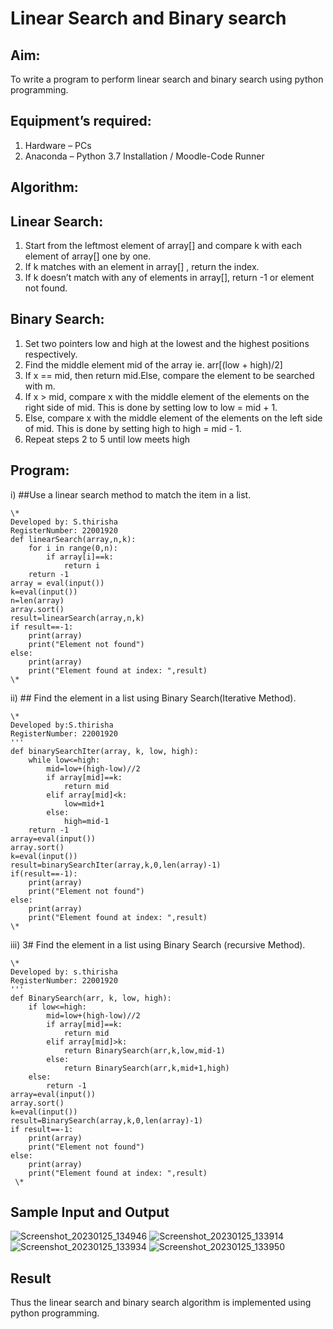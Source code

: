 # Linear Search and Binary search
## Aim:
To write a program to perform linear search and binary search using python programming.
## Equipment’s required:
1.	Hardware – PCs
2.	Anaconda – Python 3.7 Installation / Moodle-Code Runner
## Algorithm:
## Linear Search:
1.	Start from the leftmost element of array[] and compare k with each element of array[] one by one.
2.	If k matches with an element in array[] , return the index.
3.	If k doesn’t match with any of elements in array[], return -1 or element not found.
## Binary Search:
1.	Set two pointers low and high at the lowest and the highest positions respectively.
2.	Find the middle element mid of the array ie. arr[(low + high)/2]
3.	If x == mid, then return mid.Else, compare the element to be searched with m.
4.	If x > mid, compare x with the middle element of the elements on the right side of mid. This is done by setting low to low = mid + 1.
5.	Else, compare x with the middle element of the elements on the left side of mid. This is done by setting high to high = mid - 1.
6.	Repeat steps 2 to 5 until low meets high
## Program:
i)	##Use a linear search method to match the item in a list.
```
\*
Developed by: S.thirisha
RegisterNumber: 22001920
def linearSearch(array,n,k):
    for i in range(0,n):
        if array[i]==k:
            return i
    return -1
array = eval(input())
k=eval(input())
n=len(array)
array.sort()
result=linearSearch(array,n,k)
if result==-1:
    print(array)
    print("Element not found")
else:
    print(array)
    print("Element found at index: ",result)
\*
```
ii)	## Find the element in a list using Binary Search(Iterative Method).
```
\*
Developed by:S.thirisha
RegisterNumber: 22001920
'''
def binarySearchIter(array, k, low, high):
    while low<=high:
        mid=low+(high-low)//2
        if array[mid]==k:
            return mid
        elif array[mid]<k:
            low=mid+1
        else:
            high=mid-1
    return -1
array=eval(input())
array.sort()
k=eval(input())
result=binarySearchIter(array,k,0,len(array)-1)
if(result==-1):
    print(array)
    print("Element not found")
else:
    print(array)
    print("Element found at index: ",result)
\*
```
iii)	3# Find the element in a list using Binary Search (recursive Method).
```
\*
Developed by: s.thirisha
RegisterNumber: 22001920
'''
def BinarySearch(arr, k, low, high):
    if low<=high:
        mid=low+(high-low)//2
        if array[mid]==k:
            return mid
        elif array[mid]>k:
            return BinarySearch(arr,k,low,mid-1)
        else:
            return BinarySearch(arr,k,mid+1,high)
    else:
        return -1
array=eval(input())
array.sort()
k=eval(input())
result=BinarySearch(array,k,0,len(array)-1)
if result==-1:
    print(array)
    print("Element not found")
else:
    print(array)
    print("Element found at index: ",result)
 \*
```
## Sample Input and Output
![Screenshot_20230125_134946](https://user-images.githubusercontent.com/120380280/214513323-d7eb1f3a-a0fc-44ff-80dd-ff2951d447d0.png)
![Screenshot_20230125_133914](https://user-images.githubusercontent.com/120380280/214513422-857e4f01-e4d9-49b6-b166-57ea3685f0fa.png)
![Screenshot_20230125_133934](https://user-images.githubusercontent.com/120380280/214513508-29e194cc-edeb-42c2-a129-c0ede9a7a55b.png)
![Screenshot_20230125_133950](https://user-images.githubusercontent.com/120380280/214513555-3eaf26f6-dc65-4bac-abcc-d7c23201ce41.png)


## Result
Thus the linear search and binary search algorithm is implemented using python programming.
